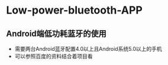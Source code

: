 # Low-power-bluetooth-APP
## Android端低功耗蓝牙的使用
- 需要两台Android蓝牙配置4.0以上且Android系统5.0以上的手机
- 可以参照百度的资料结合着项目看
